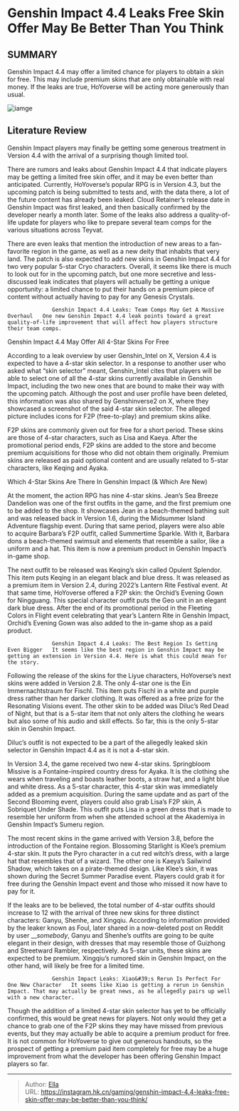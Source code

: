 # Genshin Impact 4.4 Leaks Free Skin Offer May Be Better Than You Think


## SUMMARY 



  Genshin Impact 4.4 may offer a limited chance for players to obtain a skin for free.   This may include premium skins that are only obtainable with real money.   If the leaks are true, HoYoverse will be acting more generously than usual.  

![iamge](https://static1.srcdn.com/wordpress/wp-content/uploads/2024/01/genshin-impact-44-leaks-free-premium-skins-klee-ayaka.jpg)

## Literature Review

Genshin Impact players may finally be getting some generous treatment in Version 4.4 with the arrival of a surprising though limited tool.




There are rumors and leaks about Genshin Impact 4.4 that indicate players may be getting a limited free skin offer, and it may be even better than anticipated. Currently, HoYoverse’s popular RPG is in Version 4.3, but the upcoming patch is being submitted to tests and, with the data there, a lot of the future content has already been leaked. Cloud Retainer’s release date in Genshin Impact was first leaked, and then basically confirmed by the developer nearly a month later. Some of the leaks also address a quality-of-life update for players who like to prepare several team comps for the various situations across Teyvat.




There are even leaks that mention the introduction of new areas to a fan-favorite region in the game, as well as a new deity that inhabits that very land. The patch is also expected to add new skins in Genshin Impact 4.4 for two very popular 5-star Cryo characters. Overall, it seems like there is much to look out for in the upcoming patch, but one more secretive and less-discussed leak indicates that players will actually be getting a unique opportunity: a limited chance to put their hands on a premium piece of content without actually having to pay for any Genesis Crystals.

                  Genshin Impact 4.4 Leaks: Team Comps May Get A Massive Overhaul   One new Genshin Impact 4.4 leak points toward a great quality-of-life improvement that will affect how players structure their team comps.   


 Genshin Impact 4.4 May Offer All 4-Star Skins For Free 
          




According to a leak overview by user Genshin_Intel on X, Version 4.4 is expected to have a 4-star skin selector. In a response to another user who asked what “skin selector” meant, Genshin_Intel cites that players will be able to select one of all the 4-star skins currently available in Genshin Impact, including the two new ones that are bound to make their way with the upcoming patch. Although the post and user profile have been deleted, this information was also shared by Genshinverse2 on X, where they showcased a screenshot of the said 4-star skin selector. The alleged picture includes icons for F2P (free-to-play) and premium skins alike.



F2P skins are commonly given out for free for a short period. These skins are those of 4-star characters, such as Lisa and Kaeya. After the promotional period ends, F2P skins are added to the store and become premium acquisitions for those who did not obtain them originally. Premium skins are released as paid optional content and are usually related to 5-star characters, like Keqing and Ayaka.






 Which 4-Star Skins Are There In Genshin Impact (&amp; Which Are New) 
         




At the moment, the action RPG has nine 4-star skins. Jean’s Sea Breeze Dandelion was one of the first outfits in the game, and the first premium one to be added to the shop. It showcases Jean in a beach-themed bathing suit and was released back in Version 1.6, during the Midsummer Island Adventure flagship event. During that same period, players were also able to acquire Barbara’s F2P outfit, called Summertime Sparkle. With it, Barbara dons a beach-themed swimsuit and elements that resemble a sailor, like a uniform and a hat. This item is now a premium product in Genshin Impact’s in-game shop.

The next outfit to be released was Keqing’s skin called Opulent Splendor. This item puts Keqing in an elegant black and blue dress. It was released as a premium item in Version 2.4, during 2022’s Lantern Rite Festival event. At that same time, HoYoverse offered a F2P skin: the Orchid’s Evening Gown for Ningguang. This special character outfit puts the Geo unit in an elegant dark blue dress. After the end of its promotional period in the Fleeting Colors in Flight event celebrating that year’s Lantern Rite in Genshin Impact, Orchid’s Evening Gown was also added to the in-game shop as a paid product.




                  Genshin Impact 4.4 Leaks: The Best Region Is Getting Even Bigger   It seems like the best region in Genshin Impact may be getting an extension in Version 4.4. Here is what this could mean for the story.   

Following the release of the skins for the Liyue characters, HoYoverse’s next skins were added in Version 2.8. The only 4-star one is the Ein Immernachtstraum for Fischl. This item puts Fischl in a white and purple dress rather than her darker clothing. It was offered as a free prize for the Resonating Visions event. The other skin to be added was Diluc’s Red Dead of Night, but that is a 5-star item that not only alters the clothing he wears but also some of his audio and skill effects. So far, this is the only 5-star skin in Genshin Impact.



Diluc’s outfit is not expected to be a part of the allegedly leaked skin selector in Genshin Impact 4.4 as it is not a 4-star skin.







In Version 3.4, the game received two new 4-star skins. Springbloom Missive is a Fontaine-inspired country dress for Ayaka. It is the clothing she wears when traveling and boasts leather boots, a straw hat, and a light blue and white dress. As a 5-star character, this 4-star skin was immediately added as a premium acquisition. During the same update and as part of the Second Blooming event, players could also grab Lisa’s F2P skin, A Sobriquet Under Shade. This outfit puts Lisa in a green dress that is made to resemble her uniform from when she attended school at the Akademiya in Genshin Impact’s Sumeru region.

The most recent skins in the game arrived with Version 3.8, before the introduction of the Fontaine region. Blossoming Starlight is Klee’s premium 4-star skin. It puts the Pyro character in a cut red witch’s dress, with a large hat that resembles that of a wizard. The other one is Kaeya’s Sailwind Shadow, which takes on a pirate-themed design. Like Klee’s skin, it was shown during the Secret Summer Paradise event. Players could grab it for free during the Genshin Impact event and those who missed it now have to pay for it.




If the leaks are to be believed, the total number of 4-star outfits should increase to 12 with the arrival of three new skins for three distinct characters: Ganyu, Shenhe, and Xingqiu. According to information provided by the leaker known as Foul, later shared in a now-deleted post on Reddit by user ___somebody_, Ganyu and Shenhe’s outfits are going to be quite elegant in their design, with dresses that may resemble those of Guizhong and Streetward Rambler, respectively. As 5-star units, these skins are expected to be premium. Xingqiu’s rumored skin in Genshin Impact, on the other hand, will likely be free for a limited time.

                  Genshin Impact Leaks: Xiao&#39;s Rerun Is Perfect For One New Character   It seems like Xiao is getting a rerun in Genshin Impact. That may actually be great news, as he allegedly pairs up well with a new character.   

Though the addition of a limited 4-star skin selector has yet to be officially confirmed, this would be great news for players. Not only would they get a chance to grab one of the F2P skins they may have missed from previous events, but they may actually be able to acquire a premium product for free. It is not common for HoYoverse to give out generous handouts, so the prospect of getting a premium paid item completely for free may be a huge improvement from what the developer has been offering Genshin Impact players so far.






---

> Author: [Ella](https://instagram.hk.cn/)  
> URL: https://instagram.hk.cn/gaming/genshin-impact-4.4-leaks-free-skin-offer-may-be-better-than-you-think/  

